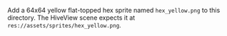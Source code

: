 Add a 64x64 yellow flat-topped hex sprite named `hex_yellow.png` to this directory.
The HiveView scene expects it at `res://assets/sprites/hex_yellow.png`.
